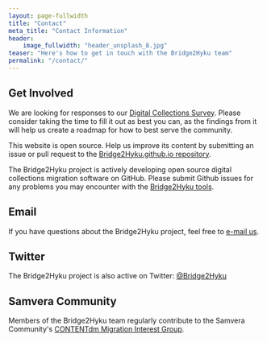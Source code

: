 ```yaml
---
layout: page-fullwidth
title: "Contact"
meta_title: "Contact Information"
header:
    image_fullwidth: "header_unsplash_8.jpg"
teaser: "Here's how to get in touch with the Bridge2Hyku team"
permalink: "/contact/"
---
```


## Get Involved

We are looking for responses to our [Digital Collections Survey](survey.md). Please consider taking the time to fill it out as best you can, as the findings from it will help us create a roadmap for how to best serve the community.

This website is open source. Help us improve its content by submitting an issue or pull request to the [Bridge2Hyku.github.io repository](https://github.com/Bridge2Hyku/Bridge2Hyku.github.io).

The Bridge2Hyku project is actively developing open source digital collections migration software on GitHub. Please submit Github issues for any problems you may encounter with the [Bridge2Hyku tools](https://github.com/bridge2hyku).

## Email

If you have questions about the Bridge2Hyku project, feel free to <a href="mailto:tcrocken@uh.edu">e-mail us</a>.

## Twitter

The Bridge2Hyku project is also active on Twitter: [@Bridge2Hyku](https://twitter.com/Bridge2Hyku)

## Samvera Community

Members of the Bridge2Hyku team regularly contribute to the Samvera Community's [CONTENTdm Migration Interest Group](https://wiki.duraspace.org/display/samvera/CONTENTdm+Migration+Interest+Group).

